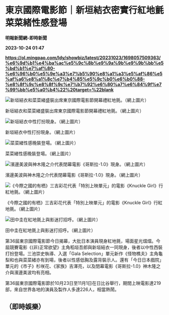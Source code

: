 # 東京國際電影節｜新垣結衣密實行紅地氈 菜菜緒性感登場
**明報新聞網-即時新聞**

**2023-10-24 01:47**

**https://ol.mingpao.com/ldy/showbiz/latest/20231023/1698057509363/%e6%9d%b1%e4%ba%ac%e5%9c%8b%e9%9a%9b%e9%9b%bb%e5%bd%b1%e7%af%80-%e6%96%b0%e5%9e%a3%e7%b5%90%e8%a1%a3%e5%af%86%e5%af%a6%e8%a1%8c%e7%b4%85%e5%9c%b0%e6%b0%88-%e8%8f%9c%e8%8f%9c%e7%b7%92%e6%80%a7%e6%84%9f%e7%99%bb%e5%a0%b4%22%20target=%22blank**

![新垣結衣和菜菜緒盛裝出席東京國際電影節開幕禮紅地氈。（網上圖片）](https://fs.mingpao.com/ldy/20231023/s00009/98dce157c2ddb5ba93388922c36e3a66.jpg)

新垣結衣和菜菜緒盛裝出席東京國際電影節開幕禮紅地氈。（網上圖片）

![新垣結衣中性打扮現身。（網上圖片）](https://fs.mingpao.com/ldy/20231023/s00009/98e300ecb50f015acd3263ecb9ae49a3.jpg)

新垣結衣中性打扮現身。（網上圖片）

![菜菜緒性感晚裝登場。（網上圖片）](https://fs.mingpao.com/ldy/20231023/s00009/98e6937bcd5e013a2744953fbfef7e4a.png)

菜菜緒性感晚裝登場。（網上圖片）

![濱邊美波與神木隆之介代表閉幕電影《哥斯拉-1.0》現身。（網上圖片）](https://fs.mingpao.com/ldy/20231023/s00009/98ee3f44b73c80ef13de11a7dc603f48.jpg)

濱邊美波與神木隆之介代表閉幕電影《哥斯拉-1.0》現身。（網上圖片）

![《今際之國的有栖》三吉彩花代表「特別上映單元」的電影《Knuckle Girl》行紅地氈。（網上圖片）](https://fs.mingpao.com/ldy/20231023/s00009/991ae774dda7c5a965c645674e2a00f9.jpg)

《今際之國的有栖》三吉彩花代表「特別上映單元」的電影《Knuckle Girl》行紅地氈。（網上圖片）

![田中圭在紅地氈上與影迷打招呼。（網上圖片）](https://fs.mingpao.com/ldy/20231023/s00009/99493a9baba27533a523a7e235f5e064.jpg)

田中圭在紅地氈上與影迷打招呼。（網上圖片）

第36屆東京國際電影節今日揭幕，大批日本演員現身紅地氈，場面星光熠熠。今屆競賽電影《(非)正常欲望》主角稻垣吾郎與新垣結衣一同現身，後者以中性西裝打扮登場。三池崇史執導、入選「Gala Selection」單元新作《怪物樵夫》主角龜梨和也與菜菜緒亦有到場，後者以性感低胸及露背裝示人。還有「今日日本戲院」單元的《巿子》杉咲花、《家族》吉澤亮，以及閉幕電影《哥斯拉-1.0》神木隆之介與濱邊美波均有亮相。

第36屆東京國際電影節於10月23日至11月1日在日比谷舉行，期間上映電影達219部，來自世界各地的演員及製作人多達226人，相當熱鬧。

（即時娛樂）
------